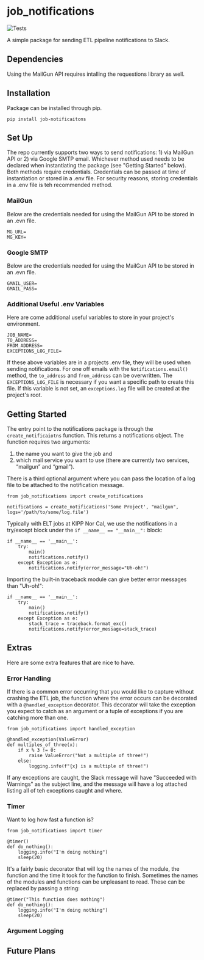 # job_notifications
![Tests](https://github.com/kippnorcal/job_notifications/actions/workflows/tests.yml/badge.svg)

A simple package for sending ETL pipeline notifications to Slack.

## Dependencies
Using the MailGun API requires intalling the requestions library as well.

## Installation
Package can be installed through pip.
``````
pip install job-notificaitons
``````

## Set Up
The repo currently supports two ways to send notifications: 1) via MailGun API or 2) via Google SMTP email. Whichever method used needs to be declared when instantiating the package (see "Getting Started" below). Both methods require credentials. Credentials can be passed at time of instantiation or stored in a .env file. For security reasons, storing credentials in a .env file is teh recommended method.

### MailGun
Below are the credentials needed for using the MailGun API to be stored in an .evn file.
````
MG_URL=
MG_KEY=
````

### Google SMTP
Below are the credentials needed for using the MailGun API to be stored in an .evn file.
````
GMAIL_USER=
GMAIL_PASS=
````

### Additional Useful .env Variables
Here are come additional useful variables to store in your project's environment.
````
JOB_NAME=
TO_ADDRESS=
FROM_ADDRESS=
EXCEPTIONS_LOG_FILE= 
````
If these above variables are in a projects .env file, they will be used when sending notifications. For one off emails with the
`Notifications.email()` method, the `to_address` and `from_address` can be overwritten. The `EXCEPTIONS_LOG_FILE` is necessary if you want a specific path to create this file. If this variable is not set, an `exceptions.log` file will be created at the project's root.

## Getting Started
The entry point to the notifications package is through the `create_notificaiotns` function. This returns a notifications object. The function requires two arguments: 
1) the name you want to give the job and 
2) which mail service you want to use (there are currently two services, “mailgun” and  “gmail”).  

There is a third optional argument where you can pass the location of a log file to be attached to the notification message.
 
```
from job_notifications import create_notifications

notifications = create_notifications('Some Project', "mailgun", logs='/path/to/some/log.file')
```
Typically with ELT jobs at KIPP Nor Cal, we use the notifications in a try/except block under the `if __name__ == "__main__":` block:
```
if __name__ == '__main__':
    try:
        main()
        notifications.notify()
    except Exception as e:
        notifications.notify(error_message="Uh-oh!")
```
Importing the built-in traceback module can give better error messages than "Uh-oh!":
```
if __name__ == '__main__':
    try:
        main()
        notifications.notify()
    except Exception as e:
        stack_trace = traceback.format_exc()
        notifications.notify(error_message=stack_trace)
```
## Extras
Here are some extra features that are nice to have.
### Error Handling
If there is a common error occurring that you would like to capture without crashing the ETL job, the function where the error occurs can be decorated with a `@handled_exception` decorator.
This decorator will take the exception you expect to catch as an argument or a tuple of exceptions if you are catching more than one.

```
from job_notifications import handled_exception

@handled_exception(ValueError)
def multiples_of_three(x):
    if x % 3 != 0:
        raise ValueError("Not a multiple of three!")
    else:
        logging.info(f"{x} is a multiple of three!")
```
If any exceptions are caught, the Slack message will have "Succeeded with Warnings" as the subject line, and the message will have a log attached listing all of teh exceptions caught and where.
### Timer
Want to log how fast a function is?
```
from job_notifications import timer

@timer()
def do_nothing():
    logging.info("I'm doing nothing")
    sleep(20)
```
It's a fairly basic decorator that will log the names of the module, the function and the time it took for the function to finish. Sometimes the names of the modules and functions can be unpleasant to read. These can be replaced by passing a string:
```
@timer("This function does nothing")
def do_nothing():
    logging.info("I'm doing nothing")
    sleep(20)
```

### Argument Logging

## Future Plans
